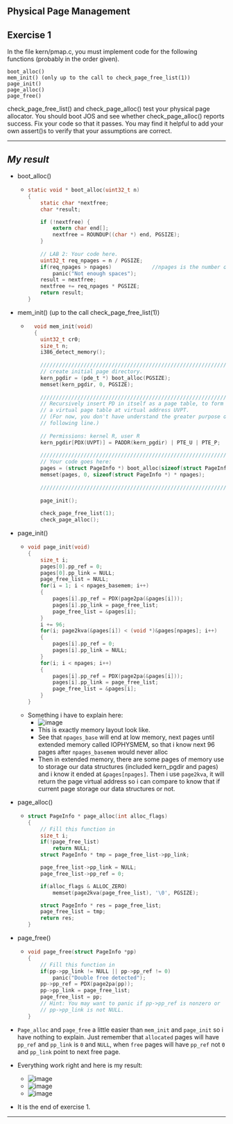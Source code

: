 **Physical Page Management**
---

**Exercise 1**
---

In the file kern/pmap.c, you must implement code for the following functions (probably in the order given).
```
boot_alloc()
mem_init() (only up to the call to check_page_free_list(1))
page_init()
page_alloc()
page_free()
```
check_page_free_list() and check_page_alloc() test your physical page allocator. You should boot JOS and see whether check_page_alloc() reports success. Fix your code so that it passes. You may find it helpful to add your own assert()s to verify that your assumptions are correct.

---

***My result***
---

- boot_alloc()
  - ```c
    static void * boot_alloc(uint32_t n)
    {
    	static char *nextfree;
    	char *result;
  
    	if (!nextfree) {
    		extern char end[];
    		nextfree = ROUNDUP((char *) end, PGSIZE);
    	}
    	
    	// LAB 2: Your code here.
    	uint32_t req_npages = n / PGSIZE;
    	if(req_npages > npages)				//npages is the number of available memory page
    		panic("Not enough spaces");
    	result = nextfree;
    	nextfree += req_npages * PGSIZE;
    	return result;
    }
    ```
    
- mem_init() (up to the call check_page_free_list(1))
  - ```c
      void mem_init(void)
      {
      	uint32_t cr0;
      	size_t n;
      	i386_detect_memory();
      
      	//////////////////////////////////////////////////////////////////////
      	// create initial page directory.
      	kern_pgdir = (pde_t *) boot_alloc(PGSIZE);
      	memset(kern_pgdir, 0, PGSIZE);
      
      	//////////////////////////////////////////////////////////////////////
      	// Recursively insert PD in itself as a page table, to form
      	// a virtual page table at virtual address UVPT.
      	// (For now, you don't have understand the greater purpose of the
      	// following line.)
      
      	// Permissions: kernel R, user R
      	kern_pgdir[PDX(UVPT)] = PADDR(kern_pgdir) | PTE_U | PTE_P;
      
      	//////////////////////////////////////////////////////////////////////
      	// Your code goes here:
      	pages = (struct PageInfo *) boot_alloc(sizeof(struct PageInfo *) * npages);
      	memset(pages, 0, sizeof(struct PageInfo *) * npages);
      
      	//////////////////////////////////////////////////////////////////////
      
      	page_init();
      
      	check_page_free_list(1);
      	check_page_alloc();
     ```
    
- page_init()
  - ```c
    void page_init(void)
    {
    	size_t i;
    	pages[0].pp_ref = 0;
    	pages[0].pp_link = NULL;
    	page_free_list = NULL;
    	for(i = 1; i < npages_basemem; i++)
    	{
    		pages[i].pp_ref = PDX(page2pa(&pages[i]));
    		pages[i].pp_link = page_free_list;
    		page_free_list = &pages[i];
    	}
    	i += 96;
    	for(i; page2kva(&pages[i]) < (void *)&pages[npages]; i++)
    	{
    		pages[i].pp_ref = 0;
    		pages[i].pp_link = NULL;
    	}
    	for(i; i < npages; i++)
    	{
    		pages[i].pp_ref = PDX(page2pa(&pages[i]));
    		pages[i].pp_link = page_free_list;
    		page_free_list = &pages[i];
    	}
    }
    ```
  - Something i have to explain here:
    - ![image](https://github.com/vilesport/General-Xv6/assets/89498002/6580ab9b-3067-4598-ba97-3c010636dc41)
    - This is exactly memory layout look like.
    - See that `npages_base` will end at low memory, next pages until extended memory called IOPHYSMEM, so that i know next 96 pages after `npages_basemem` would never alloc
    - Then in extended memory, there are some pages of memory use to storage our data structures (included kern_pgdir and pages) and i know it ended at `&pages[npages]`. Then i use `page2kva`, it will return the page virtual address so i can compare to know that if current page storage our data structures or not.

- page_alloc()
  - ```c
    struct PageInfo * page_alloc(int alloc_flags)
    {
    	// Fill this function in
    	size_t i;
    	if(!page_free_list)
    		return NULL;
    	struct PageInfo * tmp = page_free_list->pp_link;
    
    	page_free_list->pp_link = NULL;
    	page_free_list->pp_ref = 0;
    
    	if(alloc_flags & ALLOC_ZERO)
    		memset(page2kva(page_free_list), '\0', PGSIZE);
    
    	struct PageInfo * res = page_free_list;
    	page_free_list = tmp;
    	return res;
    }
    ```
- page_free()
  - ```c
    void page_free(struct PageInfo *pp)
    {
    	// Fill this function in
    	if(pp->pp_link != NULL || pp->pp_ref != 0)
    		panic("Double free detected");
    	pp->pp_ref = PDX(page2pa(pp));
    	pp->pp_link = page_free_list;
    	page_free_list = pp;
    	// Hint: You may want to panic if pp->pp_ref is nonzero or
    	// pp->pp_link is not NULL.
    }
    ```
- `Page_alloc` and `page_free` a little easier than `mem_init` and `page_init` so i have nothing to explain. Just remember that `allocated` pages will have `pp_ref` and `pp_link` is `0` and `NULL`, when `free` pages will have `pp_ref` not `0` and `pp_link` point to next free page.
- Everything work right and here is my result:
  - ![image](https://github.com/vilesport/General-Xv6/assets/89498002/ee1c14c9-c166-49cc-9d32-f5c073c12b5c)
  - ![image](https://github.com/vilesport/General-Xv6/assets/89498002/2b429aca-9b1b-40b3-a03a-77d1bebb95fd)
  - ![image](https://github.com/vilesport/General-Xv6/assets/89498002/d2b6f320-1828-4068-8ed4-f4c1841e6be9)
- It is the end of exercise 1.
  
---
